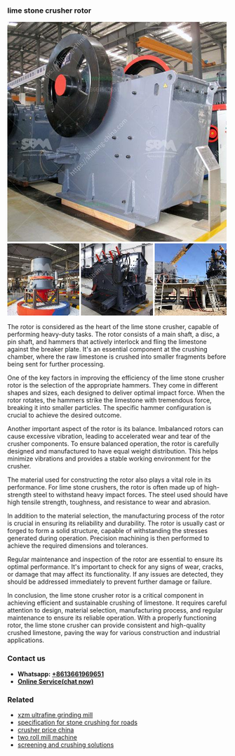 <h3>lime stone crusher rotor</h3><img src='1708408284.jpg' alt=''><p>The rotor is considered as the heart of the lime stone crusher, capable of performing heavy-duty tasks. The rotor consists of a main shaft, a disc, a pin shaft, and hammers that actively interlock and fling the limestone against the breaker plate. It's an essential component at the crushing chamber, where the raw limestone is crushed into smaller fragments before being sent for further processing.</p><p>One of the key factors in improving the efficiency of the lime stone crusher rotor is the selection of the appropriate hammers. They come in different shapes and sizes, each designed to deliver optimal impact force. When the rotor rotates, the hammers strike the limestone with tremendous force, breaking it into smaller particles. The specific hammer configuration is crucial to achieve the desired outcome.</p><p>Another important aspect of the rotor is its balance. Imbalanced rotors can cause excessive vibration, leading to accelerated wear and tear of the crusher components. To ensure balanced operation, the rotor is carefully designed and manufactured to have equal weight distribution. This helps minimize vibrations and provides a stable working environment for the crusher.</p><p>The material used for constructing the rotor also plays a vital role in its performance. For lime stone crushers, the rotor is often made up of high-strength steel to withstand heavy impact forces. The steel used should have high tensile strength, toughness, and resistance to wear and abrasion.</p><p>In addition to the material selection, the manufacturing process of the rotor is crucial in ensuring its reliability and durability. The rotor is usually cast or forged to form a solid structure, capable of withstanding the stresses generated during operation. Precision machining is then performed to achieve the required dimensions and tolerances.</p><p>Regular maintenance and inspection of the rotor are essential to ensure its optimal performance. It's important to check for any signs of wear, cracks, or damage that may affect its functionality. If any issues are detected, they should be addressed immediately to prevent further damage or failure.</p><p>In conclusion, the lime stone crusher rotor is a critical component in achieving efficient and sustainable crushing of limestone. It requires careful attention to design, material selection, manufacturing process, and regular maintenance to ensure its reliable operation. With a properly functioning rotor, the lime stone crusher can provide consistent and high-quality crushed limestone, paving the way for various construction and industrial applications.</p><h3>Contact us</h3><ul><li><strong>Whatsapp:&nbsp;<a href="https://wa.me/8613661969651">+8613661969651</a></strong></li><li><a href="https://swt.shibang-china.com/?git&amp;zhl&amp;lime stone crusher rotor"><strong>Online Service(chat now)</strong></a></li></ul><h3>Related</h3><ul><li><a href='xzm ultrafine grinding mill.md'>xzm ultrafine grinding mill</a></li><li><a href='specification for stone crushing for roads.md'>specification for stone crushing for roads</a></li><li><a href='crusher price china.md'>crusher price china</a></li><li><a href='two roll mill machine.md'>two roll mill machine</a></li><li><a href='screening and crushing solutions.md'>screening and crushing solutions</a></li></ul>